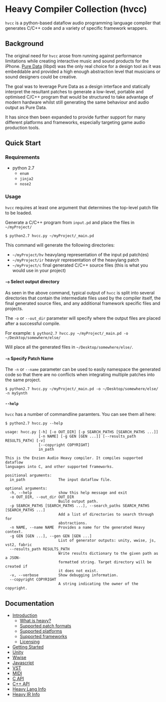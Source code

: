 # Heavy Compiler Collection (hvcc)

`hvcc` is a python-based dataflow audio programming language compiler that generates C/C++ code and a variety of specific framework wrappers.

## Background

The original need for `hvcc` arose from running against performance limitations while creating interactive music and sound products for the iPhone. [Pure Data](https://puredata.info) (libpd) was the only real choice for a design tool as it was embeddable and provided a high enough abstraction level that musicians or sound designers could be creative.

The goal was to leverage Pure Data as a design interface and statically interpret the resultant patches to generate a low-level, portable and optimised C/C++ program that would be structured to take advantage of modern hardware whilst still generating the same behaviour and audio output as Pure Data.

It has since then been expanded to provide further support for many different platforms and frameworks, especially targeting game audio production tools.

## Quick Start

### Requirements

* python 2.7
    - `enum`
    - `jinja2`
    - `nose2`

### Usage

`hvcc` requires at least one argument that determines the top-level patch file to be loaded.

Generate a C/C++ program from `input.pd` and place the files in `~/myProject/`

`$ python2.7 hvcc.py ~/myProject/_main.pd`

This command will generate the following directories:

* `~/myProject/hv` heavylang representation of the input pd patch(es)
* `~/myProject/ir` heavyir representation of the heavylang patch
* `~/myProject/c` final generated C/C++ source files (this is what you would use in your project)

#### `-o` Select output directory

As seen in the above command, typical output of `hvcc` is split into several directories that contain the intermediate files used by the compiler itself, the final generated source files, and any additional framework specific files and projects.

The `-o` or `--out_dir` parameter will specify where the output files are placed after a successful compile.

For example:
`$ python2.7 hvcc.py ~/myProject/_main.pd -o ~/Desktop/somewhere/else/`

Will place all the generated files in `~/Desktop/somewhere/else/`.

#### `-n` Specify Patch Name

The `-n` or `--name` parameter can be used to easily namespace the generated code so that there are no conflicts when integrating multiple patches into the same project.

`$ python2.7 hvcc.py ~/myProject/_main.pd -o ~/Desktop/somewhere/else/ -n mySynth`

#### `--help`
`hvcc` has a number of commandline paramters. You can see them all here:
```
$ python2.7 hvcc.py --help

usage: hvcc.py [-h] [-o OUT_DIR] [-p SEARCH_PATHS [SEARCH_PATHS ...]]
               [-n NAME] [-g GEN [GEN ...]] [--results_path RESULTS_PATH] [-v]
               [--copyright COPYRIGHT]
               in_path

This is the Enzien Audio Heavy compiler. It compiles supported dataflow
languages into C, and other supported frameworks.

positional arguments:
  in_path               The input dataflow file.

optional arguments:
  -h, --help            show this help message and exit
  -o OUT_DIR, --out_dir OUT_DIR
                        Build output path.
  -p SEARCH_PATHS [SEARCH_PATHS ...], --search_paths SEARCH_PATHS [SEARCH_PATHS ...]
                        Add a list of directories to search through for
                        abstractions.
  -n NAME, --name NAME  Provides a name for the generated Heavy context.
  -g GEN [GEN ...], --gen GEN [GEN ...]
                        List of generator outputs: unity, wwise, js, vst2, fabric
  --results_path RESULTS_PATH
                        Write results dictionary to the given path as a JSON-
                        formatted string. Target directory will be created if
                        it does not exist.
  -v, --verbose         Show debugging information.
  --copyright COPYRIGHT
                        A string indicating the owner of the copyright.
```

## Documentation

* [Introduction](/docs/01.introduction.md)
  - [What is heavy?](/docs/01.introduction.md#what-is-heavy)
  - [Supported patch formats](/docs/01.introduction.md#supported-patch-formats)
  - [Supported platforms](/docs/01.introduction.md#supported-platforms)
  - [Supported frameworks](/docs/01.introduction.md#supported-frameworks)
  - [Licensing](/docs/01.introduction.md#licensing)
* [Getting Started](/docs/02.getting_started.md)
* [Unity](/docs/05.unity.md)
* [Wwise](/docs/06.wwise.md)
* [Javascript](/docs/07.javascript.md)
* [VST](/docs/08.vst.md)
* [MIDI](/docs/09.midi.md)
* [C API](/docs/10.c.md)
* [C++ API](/docs/11.cpp.md)
* [Heavy Lang Info](/docs/12.heavy_lang.md)
* [Heavy IR Info](/docs/13.heavy_ir_lang.md)
